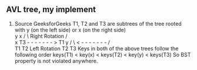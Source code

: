 ## AVL tree, my implement
1. Source GeeksforGeeks
    T1, T2 and T3 are subtrees of the tree 
    rooted with y (on the left side) or x (on
    the right side)           
       y                               x
      / \     Right Rotation          /  \
     x   T3   - - - - - - - >        T1   y 
    / \       < - - - - - - -            / \
   T1  T2     Left Rotation             T2  T3
    Keys in both of the above trees follow the
    following order
    keys(T1) < key(x) < keys(T2) < key(y) < keys(T3)
    So BST property is not violated anywhere.
